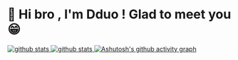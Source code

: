 # 👋 Hi bro , I'm Dduo ! Glad to meet you 😁

<a href="https://github.com/Dddddduo"><img src="https://github-readme-stats.vercel.app/api?username=Dddddduo" alt="github stats">
<img src="https://stats.justsong.cn/api/csdn?id=qq_30500575?" alt="github stats">
![Ashutosh's github activity graph](https://github-readme-activity-graph.vercel.app/graph?username=Dddddduo)
</a>
